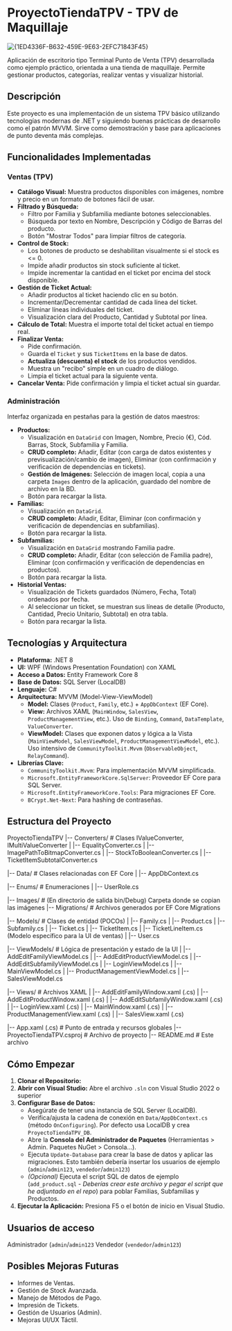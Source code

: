 # ProyectoTiendaTPV - TPV de Maquillaje

![{1ED4336F-B632-459E-9E63-2EFC71843F45}](https://github.com/user-attachments/assets/32976d7f-708d-41da-abe0-8e8d69a7db4f)

Aplicación de escritorio tipo Terminal Punto de Venta (TPV) desarrollada como ejemplo práctico, orientada a una tienda de maquillaje. Permite gestionar productos, categorías, realizar ventas y visualizar historial.

## Descripción

Este proyecto es una implementación de un sistema TPV básico utilizando tecnologías modernas de .NET y siguiendo buenas prácticas de desarrollo como el patrón MVVM. Sirve como demostración y base para aplicaciones de punto deventa más complejas.

## Funcionalidades Implementadas

### Ventas (TPV)
*   **Catálogo Visual:** Muestra productos disponibles con imágenes, nombre y precio en un formato de botones fácil de usar.
*   **Filtrado y Búsqueda:**
    *   Filtro por Familia y Subfamilia mediante botones seleccionables.
    *   Búsqueda por texto en Nombre, Descripción y Código de Barras del producto.
    *   Botón "Mostrar Todos" para limpiar filtros de categoría.
*   **Control de Stock:**
    *   Los botones de producto se deshabilitan visualmente si el stock es <= 0.
    *   Impide añadir productos sin stock suficiente al ticket.
    *   Impide incrementar la cantidad en el ticket por encima del stock disponible.
*   **Gestión de Ticket Actual:**
    *   Añadir productos al ticket haciendo clic en su botón.
    *   Incrementar/Decrementar cantidad de cada línea del ticket.
    *   Eliminar líneas individuales del ticket.
    *   Visualización clara del Producto, Cantidad y Subtotal por línea.
*   **Cálculo de Total:** Muestra el importe total del ticket actual en tiempo real.
*   **Finalizar Venta:**
    *   Pide confirmación.
    *   Guarda el `Ticket` y sus `TicketItems` en la base de datos.
    *   **Actualiza (descuenta) el stock** de los productos vendidos.
    *   Muestra un "recibo" simple en un cuadro de diálogo.
    *   Limpia el ticket actual para la siguiente venta.
*   **Cancelar Venta:** Pide confirmación y limpia el ticket actual sin guardar.

### Administración
Interfaz organizada en pestañas para la gestión de datos maestros:
*   **Productos:**
    *   Visualización en `DataGrid` con Imagen, Nombre, Precio (€), Cód. Barras, Stock, Subfamilia y Familia.
    *   **CRUD completo:** Añadir, Editar (con carga de datos existentes y previsualización/cambio de imagen), Eliminar (con confirmación y verificación de dependencias en tickets).
    *   **Gestión de Imágenes:** Selección de imagen local, copia a una carpeta `Images` dentro de la aplicación, guardado del nombre de archivo en la BD.
    *   Botón para recargar la lista.
*   **Familias:**
    *   Visualización en `DataGrid`.
    *   **CRUD completo:** Añadir, Editar, Eliminar (con confirmación y verificación de dependencias en subfamilias).
    *   Botón para recargar la lista.
*   **Subfamilias:**
    *   Visualización en `DataGrid` mostrando Familia padre.
    *   **CRUD completo:** Añadir, Editar (con selección de Familia padre), Eliminar (con confirmación y verificación de dependencias en productos).
    *   Botón para recargar la lista.
*   **Historial Ventas:**
    *   Visualización de Tickets guardados (Número, Fecha, Total) ordenados por fecha.
    *   Al seleccionar un ticket, se muestran sus líneas de detalle (Producto, Cantidad, Precio Unitario, Subtotal) en otra tabla.
    *   Botón para recargar la lista.

## Tecnologías y Arquitectura

*   **Plataforma:** .NET 8 
*   **UI:** WPF (Windows Presentation Foundation) con XAML
*   **Acceso a Datos:** Entity Framework Core 8 
*   **Base de Datos:** SQL Server (LocalDB)
*   **Lenguaje:** C#
*   **Arquitectura:** MVVM (Model-View-ViewModel)
    *   **Model:** Clases (`Product`, `Family`, etc.) + `AppDbContext` (EF Core).
    *   **View:** Archivos XAML (`MainWindow`, `SalesView`, `ProductManagementView`, etc.). Uso de `Binding`, `Command`, `DataTemplate`, `ValueConverter`.
    *   **ViewModel:** Clases que exponen datos y lógica a la Vista (`MainViewModel`, `SalesViewModel`, `ProductManagementViewModel`, etc.). Uso intensivo de `CommunityToolkit.Mvvm` (`ObservableObject`, `RelayCommand`).
*   **Librerías Clave:**
    *   `CommunityToolkit.Mvvm`: Para implementación MVVM simplificada.
    *   `Microsoft.EntityFrameworkCore.SqlServer`: Proveedor EF Core para SQL Server.
    *   `Microsoft.EntityFrameworkCore.Tools`: Para migraciones EF Core.
    *   `BCrypt.Net-Next`: Para hashing de contraseñas.

## Estructura del Proyecto

ProyectoTiendaTPV
|-- Converters/ # Clases IValueConverter, IMultiValueConverter
| |-- EqualityConverter.cs
| |-- ImagePathToBitmapConverter.cs
| |-- StockToBooleanConverter.cs
| |-- TicketItemSubtotalConverter.cs 

|-- Data/ # Clases relacionadas con EF Core
| |-- AppDbContext.cs

|-- Enums/ # Enumeraciones
| |-- UserRole.cs

|-- Images/ # (En directorio de salida bin/Debug) Carpeta donde se copian las imágenes
|-- Migrations/ # Archivos generados por EF Core Migrations

|-- Models/ # Clases de entidad (POCOs)
| |-- Family.cs
| |-- Product.cs
| |-- Subfamily.cs
| |-- Ticket.cs
| |-- TicketItem.cs
| |-- TicketLineItem.cs (Modelo específico para la UI de ventas)
| |-- User.cs

|-- ViewModels/ # Lógica de presentación y estado de la UI
| |-- AddEditFamilyViewModel.cs
| |-- AddEditProductViewModel.cs
| |-- AddEditSubfamilyViewModel.cs
| |-- LoginViewModel.cs
| |-- MainViewModel.cs
| |-- ProductManagementViewModel.cs
| |-- SalesViewModel.cs

|-- Views/ # Archivos XAML
| |-- AddEditFamilyWindow.xaml (.cs)
| |-- AddEditProductWindow.xaml (.cs)
| |-- AddEditSubfamilyWindow.xaml (.cs)
| |-- LoginView.xaml (.cs)
| |-- MainWindow.xaml (.cs)
| |-- ProductManagementView.xaml (.cs)
| |-- SalesView.xaml (.cs)

|-- App.xaml (.cs) # Punto de entrada y recursos globales
|-- ProyectoTiendaTPV.csproj # Archivo de proyecto
|-- README.md # Este archivo

## Cómo Empezar

1.  **Clonar el Repositorio:** 
2.  **Abrir con Visual Studio:** Abre el archivo `.sln` con Visual Studio 2022 o superior 
3.  **Configurar Base de Datos:**
    *   Asegúrate de tener una instancia de SQL Server (LocalDB).
    *   Verifica/ajusta la cadena de conexión en `Data/AppDbContext.cs` (método `OnConfiguring`). Por defecto usa LocalDB y crea `ProyectoTiendaTPV_DB`.
    *   Abre la **Consola del Administrador de Paquetes** (Herramientas > Admin. Paquetes NuGet > Consola...).
    *   Ejecuta `Update-Database` para crear la base de datos y aplicar las migraciones. Esto también debería insertar los usuarios de ejemplo (`admin`/`admin123`, `vendedor`/`admin123`)
    *   *(Opcional)* Ejecuta el script SQL de datos de ejemplo (`add_product.sql` - *Deberías crear este archivo y pegar el script que he adjuntado en el repo*) para poblar Familias, Subfamilias y Productos.
4.  **Ejecutar la Aplicación:** Presiona F5 o el botón de inicio en Visual Studio.
    
## Usuarios de acceso
Administrador (`admin`/`admin123`
Vendedor (`vendedor`/`admin123`)

## Posibles Mejoras Futuras

*   Informes de Ventas.
*   Gestión de Stock Avanzada.
*   Manejo de Métodos de Pago.
*   Impresión de Tickets.
*   Gestión de Usuarios (Admin).
*   Mejoras UI/UX Táctil.


